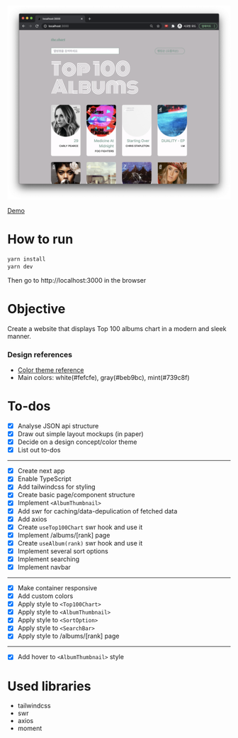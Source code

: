![screenshot](./screenshot.png)

[Demo](https://the-chart.vercel.app/)

# How to run

```bash
yarn install
yarn dev
```

Then go to http://localhost:3000 in the browser

# Objective

Create a website that displays Top 100 albums chart in a modern and sleek manner.

### Design references

- [Color theme reference](https://www.behance.net/gallery/110856055/Florensans-Typeface?tracking_source=search_projects_recommended%7Cmodern)
- Main colors: white(#fefcfe), gray(#beb9bc), mint(#739c8f)

# To-dos

- [x] Analyse JSON api structure
- [x] Draw out simple layout mockups (in paper)
- [x] Decide on a design concept/color theme
- [x] List out to-dos

---

- [x] Create next app
- [x] Enable TypeScript
- [x] Add tailwindcss for styling
- [x] Create basic page/component structure
- [x] Implement `<AlbumThumbnail>`
- [x] Add swr for caching/data-depulication of fetched data
- [x] Add axios
- [x] Create `useTop100Chart` swr hook and use it
- [x] Implement /albums/[rank] page
- [x] Create `useAlbum(rank)` swr hook and use it
- [x] Implement several sort options
- [x] Implement searching
- [x] Implement navbar

---

- [x] Make container responsive
- [x] Add custom colors
- [x] Apply style to `<Top100Chart>`
- [x] Apply style to `<AlbumThumbnail>`
- [x] Apply style to `<SortOption>`
- [x] Apply style to `<SearchBar>`
- [x] Apply style to /albums/[rank] page

---

- [x] Add hover to `<AlbumThumbnail>` style

# Used libraries

- tailwindcss
- swr
- axios
- moment

